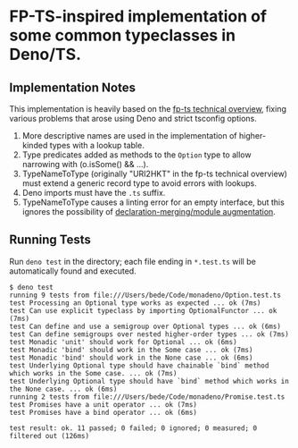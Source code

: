 # FP-TS-inspired implementation of some common typeclasses in Deno/TS.

## Implementation Notes

This implementation is heavily based on the [fp-ts technical overview](https://gist.github.com/gcanti/2b455c5008c2e1674ab3e8d5790cdad5),
fixing various problems that arose using Deno and strict tsconfig options.

1. More descriptive names are used in the implementation of higher-kinded types with a lookup table.
2. Type predicates added as methods to the `Option` type to allow narrowing with (o.isSome() && ...).
3. TypeNameToType (originally "URI2HKT" in the fp-ts technical overview) must extend a generic record type to avoid errors with lookups.
4. Deno imports must have the `.ts` suffix.
5. TypeNameToType causes a linting error for an empty interface, but this ignores the possibility of [declaration-merging/module augmentation](https://www.typescriptlang.org/docs/handbook/declaration-merging.html#module-augmentation).

## Running Tests

Run `deno test` in the directory; each file ending in `*.test.ts` will be automatically found and executed.

```
$ deno test
running 9 tests from file:///Users/bede/Code/monadeno/Option.test.ts
test Processing an Optional type works as expected ... ok (7ms)
test Can use explicit typeclass by importing OptionalFunctor ... ok (7ms)
test Can define and use a semigroup over Optional types ... ok (6ms)
test Can define semigroups over nested higher-order types ... ok (7ms)
test Monadic 'unit' should work for Optional ... ok (6ms)
test Monadic 'bind' should work in the Some case ... ok (7ms)
test Monadic 'bind' should work in the None case ... ok (6ms)
test Underlying Optional type should have chainable `bind` method which works in the Some case. ... ok (7ms)
test Underlying Optional type should have `bind` method which works in the None case. ... ok (6ms)
running 2 tests from file:///Users/bede/Code/monadeno/Promise.test.ts
test Promises have a unit operator ... ok (7ms)
test Promises have a bind operator ... ok (6ms)

test result: ok. 11 passed; 0 failed; 0 ignored; 0 measured; 0 filtered out (126ms)
```
